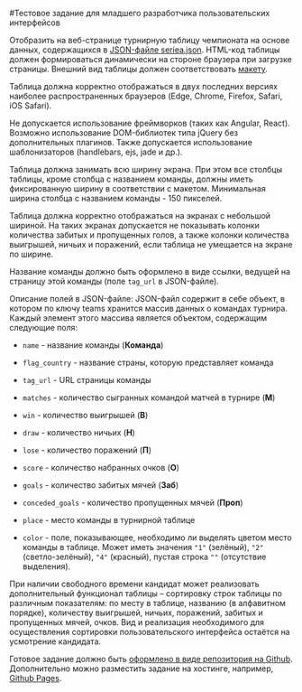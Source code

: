 #Тестовое задание для младшего разработчика пользовательских интерфейсов

Отобразить на веб-странице турнирную таблицу чемпионата на основе данных, содержащихся в [JSON-файле seriea.json](https://github.com/sportsru/table-task/blob/master/seriea.json). HTML-код таблицы должен формироваться динамически на стороне браузера при загрузке страницы. Внешний вид таблицы должен соответствовать [макету](https://github.com/sportsru/table-task/blob/master/table.psd).

Таблица должна корректно отображаться в двух последних версиях наиболее распространенных браузеров (Edge, Chrome, Firefox, Safari, iOS Safari).

Не допускается использование фреймворков (таких как Angular, React). Возможно использование DOM-библиотек типа jQuery без дополнительных плагинов. Также допускается использование шаблонизаторов (handlebars, ejs, jade и др.).

Таблица должна занимать всю ширину экрана. При этом все столбцы таблицы, кроме столбца с названием команды, должны иметь фиксированную ширину в соответствии с макетом. Минимальная ширина столбца с названием команды - 150 пикселей.

Таблица должна корректно отображаться на экранах с небольшой шириной. На таких экранах допускается не показывать колонки количества забитых и пропущенных голов, а также колонки количества выигрышей, ничьих и поражений, если таблица не умещается на экране по ширине.

Название команды должно быть оформлено в виде ссылки, ведущей на страницу этой команды (поле `tag_url` в JSON-файле).

Описание полей в JSON-файле:
JSON-файл содержит в себе объект, в котором по ключу teams хранится массив данных о командах турнира.
Каждый элемент этого массива является объектом, содержащим следующие поля:

* `name` - название команды (**Команда**)

* `flag_country` - название страны, которую представляет команда

* `tag_url` - URL страницы команды

* `matches` - количество сыгранных командой матчей в турнире (**М**)

* `win` - количество выигрышей (**В**)

* `draw` - количество ничьих (**Н**)

* `lose` - количество поражений (**П**)

* `score` - количество набранных очков (**О**)

* `goals` - количество забитых мячей (**Заб**)

* `conceded_goals` - количество пропущенных мячей (**Проп**)

* `place` - место команды в турнирной таблице 

* `color` - поле, показывающее, необходимо ли выделять цветом место команды в таблице. Может иметь значения `"1"` (зелёный), `"2"` (светло-зелёный), `"4"` (красный), пустая строка `""` (отсутствие выделения).


При наличии свободного времени кандидат может реализовать дополнительный функционал таблицы – сортировку строк таблицы по различным показателям: по месту в таблице, названию (в алфавитном порядке), количеству выигрышей, ничьих, поражений, забитых и пропущенных мячей, очков. Вид и реализация необходимого для осуществления сортировки пользовательского интерфейса остаётся на усмотрение кандидата.

Готовое задание должно быть [оформлено в виде репозитория на Github](https://guides.github.com/activities/forking/). Дополнительно можно разместить задание на хостинге, например, [Github Pages](https://pages.github.com/).
